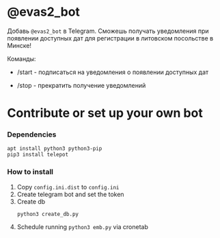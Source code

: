 # @evas2_bot

Добавь `@evas2_bot` в Telegram. Сможешь получать уведомления при появлении доступных дат 
для регистрации в литовском посольстве в Минске!

Команды:
 - /start - подписаться на уведомления о появлении доступных дат
 
 - /stop -  прекратить получение уведомлений
 

# Contribute or set up your own bot

### Dependencies

```
apt install python3 python3-pip
pip3 install telepot
```

### How to install

1) Copy `config.ini.dist` to `config.ini`
2) Create telegram bot and set the token
3) Create db
   ```
   python3 create_db.py
   ```
4) Schedule running `python3 emb.py` via cronetab